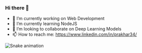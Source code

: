 ### Hi there 👋
- 🔭 I’m currently working on Web Development
- 🌱 I’m currently learning NodeJS
- 👯 I’m looking to collaborate on Deep Learning Models
- 📫 How to reach me: https://www.linkedin.com/in/prakhar34/ 

![Snake animation](https://github.com/thelancelot-zen/thelancelot-zen/blob/output/github-contribution-grid-snake.svg)
